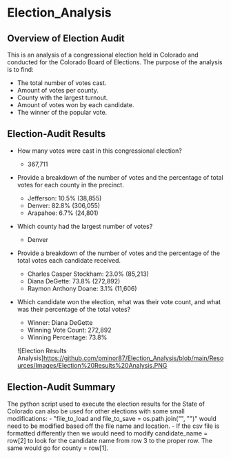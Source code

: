 # Election_Analysis

## Overview of Election Audit
This is an analysis of a congressional election held in Colorado and conducted for the Colorado Board of Elections.
The purpose of the analysis is to find:
- The total number of votes cast.
- Amount of votes per county.
- County with the largest turnout.
- Amount of votes won by each candidate.
- The winner of the popular vote.

## Election-Audit Results
- How many votes were cast in this congressional election?
	- 367,711
	
- Provide a breakdown of the number of votes and the percentage of total votes for each county in the precinct.
	- Jefferson: 10.5% (38,855)
	- Denver: 82.8% (306,055)
	- Arapahoe: 6.7% (24,801)
	  
- Which county had the largest number of votes?
	- Denver
	
- Provide a breakdown of the number of votes and the percentage of the total votes each candidate received.
	- Charles Casper Stockham: 23.0% (85,213)
	- Diana DeGette: 73.8% (272,892)
	- Raymon Anthony Doane: 3.1% (11,606)
	
- Which candidate won the election, what was their vote count, and what was their percentage of the total votes?
	- Winner: Diana DeGette
	- Winning Vote Count: 272,892
	- Winning Percentage: 73.8%
	
	![Election Results Analysis]https://github.com/pminor87/Election_Analysis/blob/main/Resources/Images/Election%20Results%20Analysis.PNG

## Election-Audit Summary
The python script used to execute the election results for the State of Colorado can also be used for other elections with some small modifications:
	- "file_to_load and file_to_save = os.path.join("", "")" would need to be modified based off the file name and location.
	- If the csv file is formatted differently then we would need to modify candidate_name = row[2] to look for the candidate name from row 3 to the proper row. The same would go for county = row[1].


